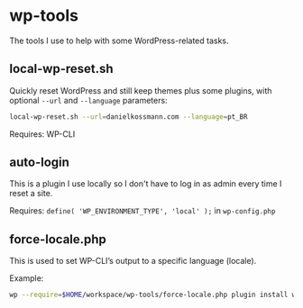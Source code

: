 # wp-tools
The tools I use to help with some WordPress-related tasks.

## local-wp-reset.sh

Quickly reset WordPress and still keep themes plus some plugins, with optional `--url` and `--language` parameters:

```bash
local-wp-reset.sh --url=danielkossmann.com --language=pt_BR
```

Requires: WP-CLI

## auto-login

This is a plugin I use locally so I don't have to log in as admin every time I reset a site.

Requires: `define( 'WP_ENVIRONMENT_TYPE', 'local' );` in `wp-config.php`

## force-locale.php

This is used to set WP-CLI’s output to a specific language (locale).

Example:
```bash
wp --require=$HOME/workspace/wp-tools/force-locale.php plugin install wordpress-seo
```